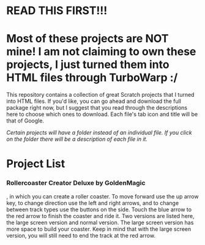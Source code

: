 # READ THIS FIRST!!!
# Most of these projects are NOT mine! I am not claiming to own these projects, I just turned them into HTML files through TurboWarp :/
</p>This repository contains a collection of great Scratch projects that I turned into HTML files. If you'd like, you can go ahead and download the full package right now, but I suggest that you read through the descriptions here to choose which ones to download. Each file's tab icon and title will be that of Google.</p>
<p><i>Certain projects will have a folder instead of an individual file. If you click on the folder there will be a description of each file in it.</i></p>
<h1>Project List</h1>
<p><h3>Rollercoaster Creator Deluxe by GoldenMagic</h3>, in which you can create a roller coaster. To move forward use the up arrow key, to change direction use the left and right arrows, and to change between track types use the buttons on the side. Touch the blue arrow to the red arrow to finish the coaster and ride it. Two versions are listed here, the large screen version and normal version. The large screen version has more space to build your coaster. Keep in mind that with the large screen version, you will still need to end the track at the red arrow.
